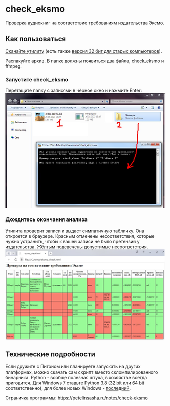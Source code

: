 # check_eksmo
Проверка аудиокниг на соответствие требованиям издательства Эксмо.

## Как пользоваться

[Скачайте утилиту](https://github.com/u07/check_eksmo/releases/latest/download/check_eksmo.zip) (есть также [версия 32 бит для старых компьютеров](https://github.com/u07/check_eksmo/releases/latest/download/check_eksmo.zip)).  

Распакуйте архив. В папке должны появиться два файла, check_eksmo и ffmpeg.

### Запустите check_eksmo

Перетащите папку с записями в чёрное окно и нажмите Enter:
![перетащите файлы сюда](материалы/картинки/1_.jpg?raw=true)

### Дождитесь окончания анализа
Утилита проверит записи и выдаст симпатичную табличку. Она откроется в браузере. Красным отмечены несоответствия, которые нужно устранить, чтобы к вашей записи не было претензий у издательства. Жёлтым подсвечены допустимые несоответствия.
![вот такая табличка будет](материалы/картинки/2.jpg?raw=true)


## Технические подробности

Если дружите с Питоном или планируете запускать на других платформах, можно скачать сам скрипт вместо скломпилированного бинарника. Python - вообще полезная штука, в хозяйстве всегда пригодится. Для Windows 7 ставьте Python 3.8 ([32 bit](https://www.python.org/ftp/python/3.8.10/python-3.8.10.exe) или [64 bit](https://www.python.org/ftp/python/3.8.10/python-3.8.10-amd64.exe) соответственно), для более новых Windows - [последний](https://www.python.org/downloads/).

Страничка программы: https://petelinsasha.ru/notes/check-eksmo
